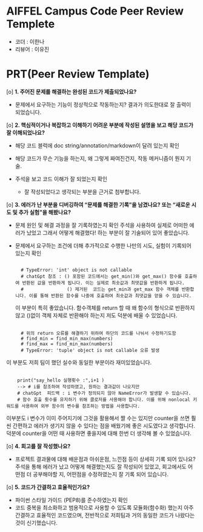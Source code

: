 # AIFFEL Campus Code Peer Review Templete
- 코더 : 이한나
- 리뷰어 : 이유진


# PRT(Peer Review Template)
[o]  **1. 주어진 문제를 해결하는 완성된 코드가 제출되었나요?**
- 문제에서 요구하는 기능이 정상적으로 작동하는지?
  결과가 의도한대로 잘 출력이 되었습니다.
    
[o]  **2. 핵심적이거나 복잡하고 이해하기 어려운 부분에 작성된 설명을 보고 해당 코드가 잘 이해되었나요?**
- 해당 코드 블럭에 doc string/annotation/markdown이 달려 있는지 확인
- 해당 코드가 무슨 기능을 하는지, 왜 그렇게 짜여진건지, 작동 메커니즘이 뭔지 기술.
  
- 주석을 보고 코드 이해가 잘 되었는지 확인
    - 잘 작성되었다고 생각되는 부분을 근거로 첨부합니다.
        
[o]  **3. 에러가 난 부분을 디버깅하여 “문제를 해결한 기록”을 남겼나요? 또는 “새로운 시도 및 추가 실험”을 해봤나요?**
- 문제 원인 및 해결 과정을 잘 기록하였는지 확인
  주석을 사용하여 실제로 어떠한 에러가 났었고 그래서 어떻게 해결했다! 하는 부분이 잘 기술되어 있어 좋았습니다.
- 문제에서 요구하는 조건에 더해 추가적으로 수행한 나만의 시도, 실험이 기록되어 있는지 확인
  <pre><code>  
    # TypeError: 'int' object is not callable  
    # chatGpt 참조 : () 포함된 코드에서는 get_min()와 get_max() 함수를 호출하여 반환된 값을 반환하게 됩니다. 이는 실제로 최솟값과 최댓값을 반환하게 됩니다.  
    #                () 제거된  코드는 get_min과 get_max 함수 객체를 반환합니다. 이를 통해 반환된 함수를 나중에 호출하여 최솟값과 최댓값을 얻을 수 있습니다.</code></pre>
    이 부분이 특히 좋았습니다. 함수객체를 return 할 때 왜 함수의 형식으로 반환하지 않고 ()없이 객체 자체로 반환해야 하는지 저도 덕분에 배울 수 있었습니다.

  <pre><code>  
    # 위의 return 오류를 해결하기 위하여 하단의 코드를 나눠서 수정하기도함  
    # find_min = find_min_max(numbers)  
    # find_max = find_min_max(numbers)  
    # TypeError: 'tuple' object is not callable 오류 발생</code></pre>
이 부분도 저희 팀이 했던 실수와 동일한 부분이라 재미있었습니다.

  <pre><code>  
    print("say_hello 실행횟수 :",i+1 )
    --> # i를 참조하여 작성하였고, 원하는 결과값이 나오지만  
    # chatGpt  피드백 : i 변수가 정의되지 않아 NameError가 발생할 수 있습니다.  
    # 함수 호출 횟수를 유지하기 위해 클로저를 사용해야 합니다. 이를 위해 nonlocal 키워드를 사용하여 외부 함수의 변수를 참조하는 방법을 사용합니다.</code></pre>
이부분도 i 변수가 이미 주어지기에 그것을 활용해서 짤 수는 있지만 counter을 쓰면 훨씬 간편하고 에러가 생기지 않을 수 있다는 점을 배웠기에 좋은 시도였다고 생각합니다. 덕분에 counter을 어떤 때 사용하면 좋을지에 대해 한번 더 생각해 볼 수 있었습니다.
        
[o]  **4. 회고를 잘 작성했나요?**
- 프로젝트 결과물에 대해 배운점과 아쉬운점, 느낀점 등이 상세히 기록 되어 있나요?
  주석을 통해 에러가 났고 어떻게 해결했는지도 잘 작성되어 있었고, 회고에서도 어떤점 더 공부해야할 지, 어떤점을 수정하였는지 잘 기록 되어 있습니다.
        
[o]  **5. 코드가 간결하고 효율적인가요?**
- 파이썬 스타일 가이드 (PEP8)를 준수하였는지 확인
- 코드 중복을 최소화하고 범용적으로 사용할 수 있도록 모듈화(함수화) 했는지
  아주 간결하고 효율적인 코드였으며, 전반적으로 저희팀과 거의 동일한 코드가 나왔다는것이 신기했습니다.
